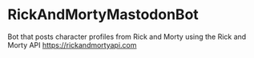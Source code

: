 # RickAndMortyMastodonBot
Bot that posts character profiles from Rick and Morty using the Rick and Morty API
https://rickandmortyapi.com
